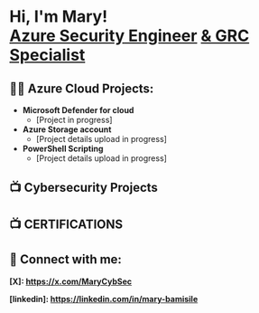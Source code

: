 <h1>Hi, I'm Mary! <br/><a href="https://github.com/marybamisile">Azure Security Engineer</a> <a href="https://www.linkedin.com/in/mary-bamisile"> & GRC Specialist </a>
<h2>👨‍💻 Azure Cloud Projects:</h2>

- <b>Microsoft Defender for cloud</b>
  - [Project in progress]
- <b>Azure Storage account</b>
  - [Project details upload in progress]
- <b>PowerShell Scripting</b>
  - [Project details upload in progress]

<h2>📺 Cybersecurity Projects</h2>

<h2>📺 CERTIFICATIONS</h2>

<h2> 🤳 Connect with me:</h2>

<b>[X]: https://x.com/MaryCybSec</b>

<b>[linkedin]: https://linkedin.com/in/mary-bamisile</b>

<!--
**joshmadakor1/joshmadakor1** is a ✨ _special_ ✨ repository because its `README.md` (this file) appears on your GitHub profile.

Here are some ideas to get you started:

- 🔭 I’m currently working on ...
- 🌱 I’m currently learning ...
- 👯 I’m looking to collaborate on ...
- 🤔 I’m looking for help with ...
- 💬 Ask me about ...
- 📫 How to reach me: ...
- 😄 Pronouns: ...
- ⚡ Fun fact: ...
-->
